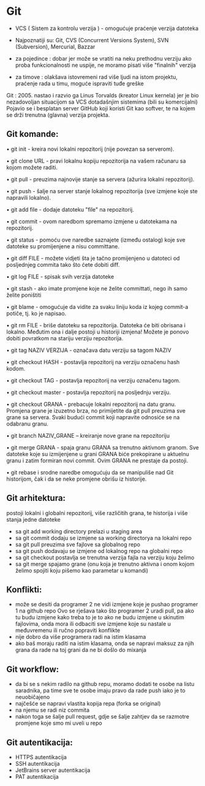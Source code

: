 # Git

- VCS ( Sistem za kontrolu verzija ) - omogućuje praćenje verzija datoteka
- Najpoznatiji su: Git, CVS (Concurrent Versions System), SVN (Subversion), Mercurial, Bazzar

- za pojedince : dobar jer može se vratiti na neku prethodnu verziju ako proba funkcionalnosti ne uspije, ne moramo pisati više "finalnih" verzija
- za timove : olakšava istovremeni rad više ljudi na istom projektu, praćenje rada u timu, moguće ispraviti tuđe greške

Git : 2005. nastao i razvio ga Linus Torvalds (kreator Linux kernela) jer je bio nezadovoljan situacijom sa VCS dotadašnjim sistemima (bili su komercijalni)
Pojavio se i besplatan server GitHub koji koristi Git kao softver, te na kojem se drži trenutna (glavna) verzija projekta.

## Git komande:

• git init - kreira novi lokalni repozitorij (nije povezan sa serverom).

• git clone URL - pravi lokalnu kopiju repozitorija na vašem računaru sa kojom možete raditi.

• git pull - preuzima najnovije stanje sa servera (ažurira lokalni repozitorij).

• git push - šalje na server stanje lokalnog repozitorija (sve izmjene koje ste napravili lokalno).

• git add file - dodaje datoteku "file" na repozitorij.

• git commit - ovom naredbom spremamo izmjene u datotekama na repozitorij.

• git status - pomoću ove naredbe saznajete (između ostalog) koje sve datoteke su promijenjene a nisu committane.

• git diff FILE - možete vidjeti šta je tačno promijenjeno u datoteci od posljednjeg commita tako što ćete dobiti diff.

• git log FILE - spisak svih verzija datoteke

• git stash - ako imate promjene koje ne želite committati, nego ih samo želite poništiti

• git blame - omogućuje da vidite za  svaku liniju koda iz kojeg commit-a  potiče, tj. ko je napisao.

• git rm FILE - briše datoteku sa repozitorija. Datoteka će biti obrisana i lokalno. Međutim ona i dalje postoji u historiji izmjena! Možete je ponovo dobiti povratkom na stariju verziju repozitorija.

• git tag NAZIV VERZIJA - označava datu verziju sa tagom NAZIV

• git checkout HASH - postavlja repozitorij na verziju označenu hash kodom.

• git checkout TAG - postavlja repozitorij na verziju označenu tagom.

• git checkout master - postavlja repozitorij na posljednju verziju.

• git checkout GRANA - prebacuje lokalni repozitorij na datu granu. Promjena grane je izuzetno brza, no primijetite da git pull preuzima sve grane sa servera. Svaki budući commit koji napravite odnosiće se na odabranu granu.

• git branch NAZIV_GRANE – kreiranje nove grane na repozitoriju

• git merge GRANA - spaja granu GRANA sa trenutno aktivnom granom. Sve datoteke koje su izmijenjene u grani GRANA biće prekopirane u aktuelnu granu i zatim formiran novi commit. Ovim GRANA ne prestaje da postoji.

• git rebase i srodne naredbe omogućuju da se manipuliše nad Git historijom, čak i da se neke promjene obrišu iz historije. 

## Git arhitektura: 
postoji lokalni i globalni repozitorij, više različitih grana, te historija i više stanja jedne datoteke
- sa git add working directory prelazi u staging area
- sa git commit dodaju se izmjene sa working directorya na lokalni repo
- sa git pull preuzima sve fajlove sa globalnog repo
- sa git push dodavaju se izmjene od lokalnog repo na globalni repo
- sa git checkout postavlja se trenutna verzija fajla na verziju koju želimo
- sa git merge spajamo grane (onu koja je trenutno aktivna i onom kojom želimo spojiti koju pišemo kao parametar u komandi)

## Konflikti: 
- može se desiti da programer 2 ne vidi izmjene koje je pushao programer 1 na github repo
Ovo se rješava tako što programer 2 uradi pull, pa ako tu budu izmjene kako treba to je to
ako ne budu izmjene u skinutim fajlovima, onda mora ili odbaciti sve izmjene koje su nastale u međuvremenu ili ručno popraviti konflikte 
- nije dobro da više programera radi na istim klasama
- ako baš moraju raditi na istim klasama, onda se napravi maksuz za njih grana da rade na toj grani da ne bi došlo do mixanja 

## Git workflow:
- da bi se s nekim radilo na github repu, moramo dodati te osobe na listu saradnika, pa time sve te osobe imaju pravo da rade push iako je to neuobičajeno
- najčešće se napravi vlastita kopija repa (forka se original)
- na njemu se radi niz commita
- nakon toga se šalje pull request, gdje se šalje zahtjev da se razmotre promjene koje smo mi uveli u repo

## Git autentikacija:
- HTTPS autentikacija
- SSH autentikacija
- JetBrains server autentikacija
- PAT autentikacija
